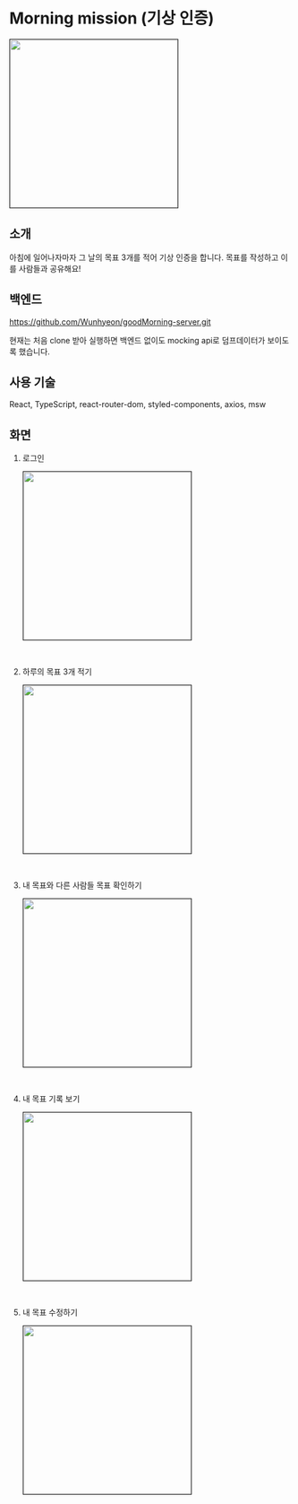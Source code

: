 # Morning mission (기상 인증)

   <img src="./public/sample_image/morningee.png"  width="300" border="1px solid black">

## 소개

아침에 일어나자마자 그 날의 목표 3개를 적어 기상 인증을 합니다.
목표를 작성하고 이를 사람들과 공유해요!

## 백엔드

https://github.com/Wunhyeon/goodMorning-server.git

현재는 처음 clone 받아 실행하면 백엔드 없이도 mocking api로 덤프데이터가 보이도록 했습니다.

## 사용 기술

React, TypeScript, react-router-dom, styled-components, axios, msw

## 화면


1. 로그인

   <img src="./public/sample_image/로그인.png"  width="300" border="1px solid black">

<br/>

2. 하루의 목표 3개 적기

   <img src="./public/sample_image/목표 작성.png"  width="300" border="1px solid black">

<br/>

3. 내 목표와 다른 사람들 목표 확인하기

   <img src="./public/sample_image/목표 리스트.png"  width="300" border="1px solid black">

<br/>

4. 내 목표 기록 보기

   <img src="./public/sample_image/내 기록 보기.png"  width="300" border="1px solid black">

<br/>

5. 내 목표 수정하기

   <img src="./public/sample_image/목표 수정.png"  width="300" border="1px solid black">

<br/>
